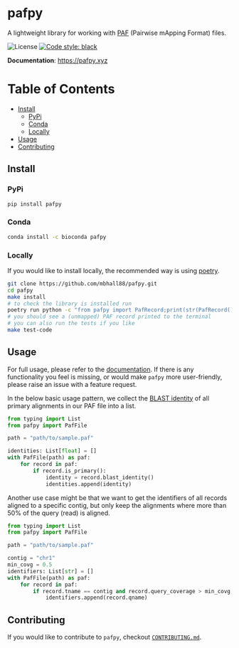 # pafpy

A lightweight library for working with [PAF][PAF] (Pairwise mApping Format) files.

<!--[![GitHub Workflow Status](https://img.shields.io/github/workflow/status/mbhall88/pafpy/Python_package)](https://github.com/mbhall88/pafpy/actions)-->
<!--[![codecov](https://codecov.io/gh/mbhall88/pafpy/branch/master/graph/badge.svg)](https://codecov.io/gh/mbhall88/pafpy)-->

![License](https://img.shields.io/github/license/mbhall88/pafpy)
[![Code style: black](https://img.shields.io/badge/code%20style-black-000000.svg)](https://github.com/psf/black)

**Documentation**: <https://pafpy.xyz>

[TOC]: #

# Table of Contents
- [Install](#install)
  - [PyPi](#pypi)
  - [Conda](#conda)
  - [Locally](#locally)
- [Usage](#usage)
- [Contributing](#contributing)


## Install

### PyPi

```sh
pip install pafpy
```

### Conda

```sh
conda install -c bioconda pafpy
```

### Locally

If you would like to install locally, the recommended way is using [poetry][poetry].

```sh
git clone https://github.com/mbhall88/pafpy.git
cd pafpy
make install
# to check the library is installed run
poetry run python -c "from pafpy import PafRecord;print(str(PafRecord()))"
# you should see a (unmapped) PAF record printed to the terminal
# you can also run the tests if you like
make test-code
```

## Usage

For full usage, please refer to the [documentation][docs]. If there is any functionality
you feel is missing, or would make `pafpy` more user-friendly, please raise an issue
with a feature request.

In the below basic usage pattern, we collect the [BLAST identity][blast] of all primary
alignments in our PAF file into a list.

```py
from typing import List
from pafpy import PafFile

path = "path/to/sample.paf"

identities: List[float] = []
with PafFile(path) as paf:
    for record in paf:
        if record.is_primary():
            identity = record.blast_identity()
            identities.append(identity)
```

Another use case might be that we want to get the identifiers of all records aligned to
a specific contig, but only keep the alignments where more than 50% of the query (read)
is aligned.

```py
from typing import List
from pafpy import PafFile

path = "path/to/sample.paf"

contig = "chr1"
min_covg = 0.5
identifiers: List[str] = []
with PafFile(path) as paf:
    for record in paf:
        if record.tname == contig and record.query_coverage > min_covg:
            identifiers.append(record.qname)
```

## Contributing

If you would like to contribute to `pafpy`, checkout [`CONTRIBUTING.md`][contribute].

[poetry]: https://python-poetry.org/
[PAF]: https://github.com/lh3/miniasm/blob/master/PAF.md
[docs]: https://pafpy.xyz/
[blast]: https://lh3.github.io/2018/11/25/on-the-definition-of-sequence-identity#blast-identity
[contribute]: https://github.com/mbhall88/pafpy/blob/master/CONTRIBUTING.md

